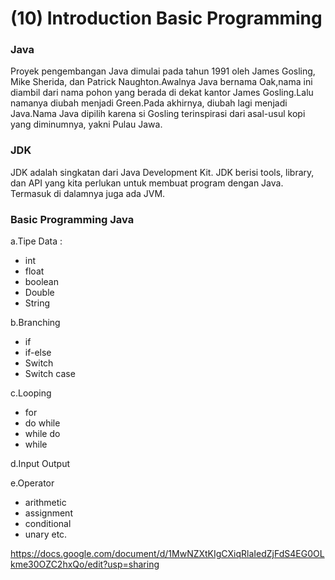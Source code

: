 # (10) Introduction Basic Programming

### Java 

Proyek pengembangan Java dimulai pada tahun 1991 oleh James Gosling, Mike Sherida, dan Patrick Naughton.Awalnya Java bernama Oak,nama ini diambil dari nama pohon yang berada di dekat kantor James Gosling.Lalu namanya diubah menjadi Green.Pada akhirnya, diubah lagi menjadi Java.Nama Java dipilih karena si Gosling terinspirasi dari asal-usul kopi yang diminumnya, yakni Pulau Jawa.

### JDK

JDK adalah singkatan dari Java Development Kit. JDK berisi tools, library, dan API yang kita perlukan untuk membuat program dengan Java. Termasuk di dalamnya juga ada JVM.

### Basic Programming Java 

a.Tipe Data :
- int
- float
- boolean
- Double
- String

b.Branching
- if
- if-else
- Switch
- Switch case

c.Looping
- for
- do while
- while do
- while

d.Input Output

e.Operator
- arithmetic
- assignment
- conditional
- unary etc.

https://docs.google.com/document/d/1MwNZXtKIgCXiqRlaIedZjFdS4EG0OLkme30OZC2hxQo/edit?usp=sharing
